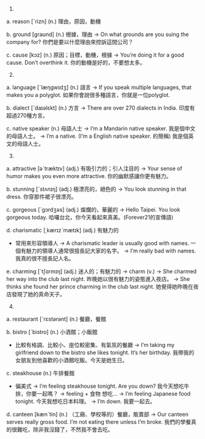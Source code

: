 1.
a. reason  [ˋrizn]  (n.)  理由，原因，動機

b. ground  [graʊnd]  (n.)  根據，理由
  -> On what grounds are you suing the company for?
    你們是要以什麼理由來控訴這間公司？

c. cause  [kɔz]  (n.)  原因；目標，動機，根據
  -> You’re doing it for a good cause. Don’t overthink it.
    你的動機是好的，不要想太多。

2.
a. language  [ˋlæŋgwɪdʒ]  (n.)  語言
  -> If you speak multiple languages, that makes you a polyglot.
    如果你會說很多種語言，你就是一位polyglot.

b. dialect  [ˋdaɪəlɛkt]  (n.)  方言
  -> There are over 270 dialects in India.
    印度有超過270種方言。

c. native speaker  (n.)  母語人士
  -> I’m a Mandarin native speaker.
    我是個中文的母語人士。
  -> I’m a native. (I’m a English native speaker. 的簡稱)
    我是個英文的母語人士。

3.
a. attractive  [əˋtræktɪv]  (adj.)  有吸引力的；引人注目的
  -> Your sense of humor makes you even more attractive.
    你的幽默感讓你更有魅力。

b. stunning  [ˋstʌnɪŋ]  (adj.)  極漂亮的，絕色的
  -> You look stunning in that dress.
    你穿那件裙子很漂亮。

c. gorgeous  [ˋgɔrdʒəs]  (adj.)  燦爛的，華麗的
  -> Hello Taipei. You look gorgeous today.
    哈囉台北，你今天看起來真美。(Forever21的宣傳語)

d. charismatic  [͵kærɪzˋmætɪk]  (adj.)  有魅力的
  * 常用來形容領導人
  -> A charismatic leader is usually good with names.
    一個有魅力的領導人通常很擅長記大家的名字。
  -> I’m really bad with names.
    我真的很不擅長記人名。

e. charming  [ˋtʃɑrmɪŋ]  (adj.)  迷人的；有魅力的
  -> charm (v.)
  -> She charmed her way into the club last night.
    昨晚她以很有魅力的姿態進入夜店。
  -> She thinks she found her prince charming in the club last night.
    她覺得她昨晚在夜店發現了她的真命天子。

4.
a. restaurant  [ˋrɛstərənt]  (n.)  餐廳，餐館

b. bistro  [ˋbistro]  (n.)  小酒館；小飯館
  * 比較有格調、比較小、座位較密集、有氣氛的餐廳
  -> I’m taking my girlfriend down to the bistro she likes tonight. It’s her birthday.
    我帶我的女朋友到他喜歡的小酒館吃飯。今天是她生日。

c. steakhouse  (n.)  牛排餐館
  * 偏美式
  -> I’m feeling steakhouse tonight. Are you down?
    我今天想吃牛排，你要一起嗎？
  -> feeling + 食物 想吃...
  -> I’m feeling Japanese food tonight.
    今天我想吃日本料理。
  -> I’m down.
    我要一起去。

d. canteen  [kænˋtin]  (n.)  （工廠、學校等的）餐廳，販賣部
  -> Our canteen serves really gross food. I’m not eating there unless I’m broke.
    我們的學餐真的很難吃，除非我沒錢了，不然我不會去吃。
